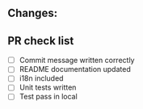 ## Changes:
<!--
## Commit message smaple，please choose at least one type commit message as below. and finish PR check list

- [Feature]:[Trello ]
- [Fix]:[Trello or Jira]
- [Improve]:[Trello or Jira]
- [Update]:[Write your comment]
- [Preview]:[Write your comment]
- [Docs]:[Write your comment]
- [i18n]:[Write your comment]
-->


## PR check list

- [ ] Commit message written correctly
- [ ] README documentation updated
- [ ] i18n included
- [ ] Unit tests written
- [ ] Test pass in local

